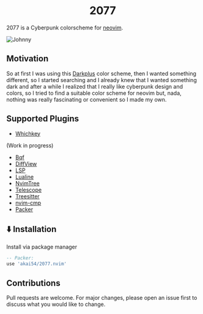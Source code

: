 <h1 align="center">2077</h1>

2077 is a Cyberpunk colorscheme for [neovim](https://github.com/neovim/neovim).

![Johnny](https://images.hdqwalls.com/download/cyberpunk-2077-johnny-silverhand-jq-1920x1080.jpg)

## Motivation

So at first I was using this [Darkplus](https://github.com/LunarVim/darkplus.nvim) color scheme, then
I wanted something different, so I started searching and I already knew that I wanted something dark
and after a while I realized that I really like cyberpunk design and colors, so I tried to find a
suitable color scheme for neovim but, nada, nothing was really fascinating or convenient so I made my
own.

## Supported Plugins

- [Whichkey](https://github.com/folke/which-key.nvim)

(Work in progress)

- [Bqf](https://github.com/kevinhwang91/nvim-bqf)
- [DiffView](https://github.com/sindrets/diffview.nvim)
- [LSP](https://github.com/neovim/nvim-lspconfig)
- [Lualine](https://github.com/nvim-lualine/lualine.nvim)
- [NvimTree](https://github.com/kyazdani42/nvim-tree.lua)
- [Telescope](https://github.com/nvim-telescope/telescope.nvim)
- [Treesitter](https://github.com/nvim-treesitter/nvim-treesitter)
- [nvim-cmp](https://github.com/hrsh7th/nvim-cmp)
- [Packer](https://github.com/wbthomason/packer.nvim)

## ⬇️ Installation

Install via package manager

```lua
-- Packer:
use 'akai54/2077.nvim'
```

## Contributions

Pull requests are welcome.
For major changes, please open an issue first to discuss what you would like to change.
